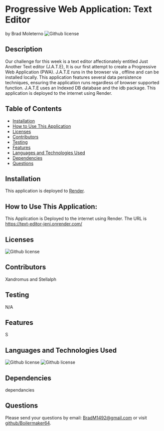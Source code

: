 # Progressive Web Application: Text Editor 
  by Brad Moleterno    ![Github license](https://img.shields.io/badge/license-MIT-blue.svg)
## Description
Our challenge for this week is a text editor affectionately entitled Just Another Text editor (J.A.T.E), It is our first attempt to create a Progressive Web Application (PWA). J.A.T.E runs in the browser via , offline and can be installed locally. This application features several data persistence techniques, ensuring the application runs regardless of browser supported function. J.A.T.E uses an Indexed DB database and the idb package. This application is deployed to the internet using Render. 
## Table of Contents
* [Installation](#installation)
* [How to Use This Application](#how-to-use-this-application)
* [Licenses](#Licenses)
* [Contributors](#contributors)
* [Testing](#testing)
* [Features](#features)
* [Languages and Technologies Used](#languages-and-technologies-used)
* [Dependencies](#dependencies)
* [Questions](#questions)

## Installation
This application is deployed to [Render](https://text-editor-jeni.onrender.com).
## How to Use This Application:
This Application is Deployed to the internet using Render. The URL is https://text-editor-jeni.onrender.com/
## Licenses
![Github license](https://img.shields.io/badge/license-MIT-blue.svg)
## Contributors
Xandromus and Stellalph
## Testing
N/A
## Features
S
## Languages and Technologies Used
![Github license](https://img.shields.io/badge/Language-HTML,CSS,JavaScript-blue.svg)
![Github license](https://img.shields.io/badge/Technology-NodeJs-blue.svg)
## Dependencies
dependancies
## Questions
Please send your questions by email:  BradM1492@gmail.com or visit [github/Boilermaker64](https://github.com/Boilermaker64).
